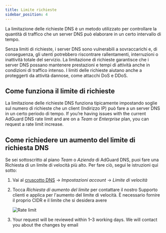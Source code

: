 ```yaml
---
title: Limite richieste
sidebar_position: 4
---
```


La limitazione delle richieste DNS è un metodo utilizzato per controllare la quantità di traffico che un server DNS può elaborare in un certo intervallo di tempo.

Senza limiti di richieste, i server DNS sono vulnerabili a sovraccarichi e, di conseguenza, gli utenti potrebbero riscontrare rallentamenti, interruzioni o inattività totale del servizio. La limitazione di richieste garantisce che i server DNS possano mantenere prestazioni e tempi di attività anche in condizioni di traffico intenso. I limiti delle richieste aiutano anche a proteggerti da attività dannose, come attacchi DoS e DDoS.

## Come funziona il limite di richieste

La limitazione delle richieste DNS funziona tipicamente impostando soglie sul numero di richieste che un client (Indirizzo IP) può fare a un server DNS in un certo periodo di tempo. If you’re having issues with the current AdGuard DNS rate limit and are on a _Team_ or _Enterprise_ plan, you can request a rate limit increase.

## Come richiedere un aumento del limite di richiesta DNS

Se sei sottoscritto al piano _Team_ o _Azienda_ di AdGuard DNS, puoi fare una Richiesta di un limite di velocità più alto. Per fare ciò, segui le istruzioni qui sotto:

1. Vai al [cruscotto DNS](https://adguard-dns.io/dashboard/) → _Impostazioni account_ → _Limite di velocità_

2. Tocca _Richiesta di aumento del limite_ per contattare il nostro Supporto clienti e applica per l'aumento del limite di velocità. È necessario fornire il proprio CIDR e il limite che si desidera avere

   ![Rate limit](https://cdn.adtidy.org/content/kb/dns/private/rate_limit.png)

3. Your request will be reviewed within 1–3 working days. We will contact you about the changes by email
